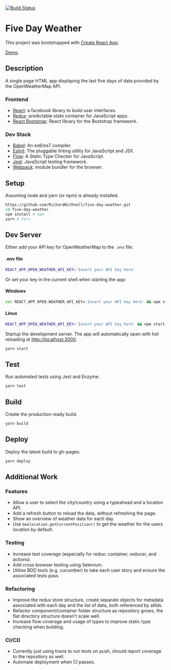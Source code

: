 [![Build Status](https://travis-ci.org/RichardWithnell/five-day-weather.svg?branch=master)](https://travis-ci.org/RichardWithnell/five-day-weather)

# Five Day Weather

This project was bootstrapped with [Create React App](https://github.com/facebookincubator/create-react-app).

[Demo](https://richardwithnell.github.io/five-day-weather/).

## Description

A single page HTML app displaying the last five days of data provided by the OpenWeatherMap API.

### Frontend
* [React](https://facebook.github.io/react/): a facebook library to build user interfaces.
* [Redux](http://redux.js.org/): predictable state container for JavaScript apps.
* [React Bootstrap](https://react-bootstrap.github.io/): React library for the Bootstrap framework.

### Dev Stack
* [Babel](https://babeljs.io/): An es6/es7 compiler.
* [Eslint](http://eslint.org/): The pluggable linting utility for JavaScript and JSX.
* [Flow](http://flow.org/): A Static Type Checker for JavaScript.
* [Jest](https://facebook.github.io/jest/): JavaScript testing framework.
* [Webpack](http://webpack.github.io/): module bundler for the browser.

## Setup

Assuming node and yarn (or npm) is already installed.

```bash
https://github.com/RichardWithnell/five-day-weather.git
cd five-day-weather
npm install # npm
yarn # Yarn
```

## Dev Server

Either add your API key for OpenWeatherMap to the ``.env`` file.

#### .env file
```bash
REACT_APP_OPEN_WEATHER_API_KEY='Insert your API key here'
```

Or set your key in the current shell when starting the app:

#### Windows
```bash
set REACT_APP_OPEN_WEATHER_API_KEY='Insert your API key here' && npm start
```

#### Linux
```bash
REACT_APP_OPEN_WEATHER_API_KEY='Insert your API key here' && npm start
```

Startup the development server. The app will automatically open with hot reloading at <http://localhost:3000>.

```bash
yarn start
```

## Test

Run automated tests using Jest and Enzyme. 

```bash
yarn test
```

## Build

Create the production ready build. 

```bash
yarn build
```

## Deploy

Deploy the latest build to gh-pages. 

```bash
yarn deploy
```

## Additional Work

### Features

- Allow a user to select the city/country using a typeahead and a location API.
- Add a refresh button to reload the data, without refreshing the page.
- Show an overview of weather data for each day.
- Use ``Geolocation.getCurrentPosition()`` to get the weather for the users location by default.

### Testing

- Increase test coverage (especially for redux: container, reducer, and actions).
- Add cross browser testing using Selenium.
- Utilise BDD tools (e.g. cucumber) to take each user story and ensure the associated tests pass. 

### Refactoring
- Improve the redux store structure, create separate objects for metadata associated with each day and the list of data, both referenced by allIds.
- Refactor component/container folder structure as repository grows, the flat directory structure doesn't scale well. 
- Increase flow coverage and usage of types to improve static type checking when building. 

### CI/CD
- Currently just using travis to run tests on push, should report coverage to the repository as well. 
- Automate deployment when CI passes.

